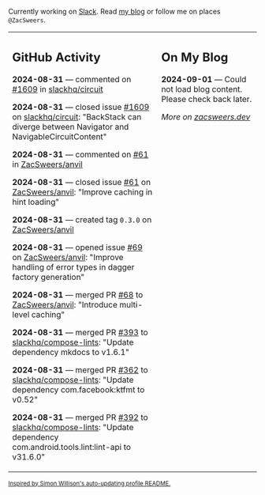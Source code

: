 Currently working on [Slack](https://slack.com/). Read [my blog](https://zacsweers.dev/) or follow me on places `@ZacSweers`.

<table><tr><td valign="top" width="60%">

## GitHub Activity
<!-- githubActivity starts -->
**2024-08-31** — commented on [#1609](https://github.com/slackhq/circuit/issues/1609#issuecomment-2323040064) in [slackhq/circuit](https://github.com/slackhq/circuit)

**2024-08-31** — closed issue [#1609](https://github.com/slackhq/circuit/issues/1609) on [slackhq/circuit](https://github.com/slackhq/circuit): "BackStack can diverge between Navigator and NavigableCircuitContent"

**2024-08-31** — commented on [#61](https://github.com/ZacSweers/anvil/issues/61#issuecomment-2323024437) in [ZacSweers/anvil](https://github.com/ZacSweers/anvil)

**2024-08-31** — closed issue [#61](https://github.com/ZacSweers/anvil/issues/61) on [ZacSweers/anvil](https://github.com/ZacSweers/anvil): "Improve caching in hint loading"

**2024-08-31** — created tag `0.3.0` on [ZacSweers/anvil](https://github.com/ZacSweers/anvil)

**2024-08-31** — opened issue [#69](https://github.com/ZacSweers/anvil/issues/69) on [ZacSweers/anvil](https://github.com/ZacSweers/anvil): "Improve handling of error types in dagger factory generation"

**2024-08-31** — merged PR [#68](https://github.com/ZacSweers/anvil/pull/68) to [ZacSweers/anvil](https://github.com/ZacSweers/anvil): "Introduce multi-level caching"

**2024-08-31** — merged PR [#393](https://github.com/slackhq/compose-lints/pull/393) to [slackhq/compose-lints](https://github.com/slackhq/compose-lints): "Update dependency mkdocs to v1.6.1"

**2024-08-31** — merged PR [#362](https://github.com/slackhq/compose-lints/pull/362) to [slackhq/compose-lints](https://github.com/slackhq/compose-lints): "Update dependency com.facebook:ktfmt to v0.52"

**2024-08-31** — merged PR [#392](https://github.com/slackhq/compose-lints/pull/392) to [slackhq/compose-lints](https://github.com/slackhq/compose-lints): "Update dependency com.android.tools.lint:lint-api to v31.6.0"
<!-- githubActivity ends -->
</td><td valign="top" width="40%">

## On My Blog
<!-- blog starts -->
**2024-09-01** — Could not load blog content. Please check back later.
<!-- blog ends -->
_More on [zacsweers.dev](https://zacsweers.dev/)_
</td></tr></table>

<sub><a href="https://simonwillison.net/2020/Jul/10/self-updating-profile-readme/">Inspired by Simon Willison's auto-updating profile README.</a></sub>